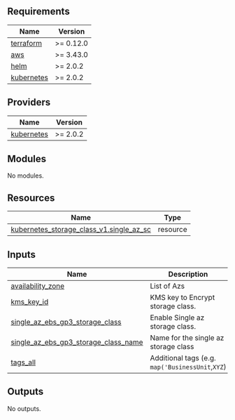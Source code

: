 <!-- BEGINNING OF PRE-COMMIT-TERRAFORM DOCS HOOK -->
## Requirements

| Name | Version |
|------|---------|
| <a name="requirement_terraform"></a> [terraform](#requirement\_terraform) | >= 0.12.0 |
| <a name="requirement_aws"></a> [aws](#requirement\_aws) | >= 3.43.0 |
| <a name="requirement_helm"></a> [helm](#requirement\_helm) | >= 2.0.2 |
| <a name="requirement_kubernetes"></a> [kubernetes](#requirement\_kubernetes) | >= 2.0.2 |

## Providers

| Name | Version |
|------|---------|
| <a name="provider_kubernetes"></a> [kubernetes](#provider\_kubernetes) | >= 2.0.2 |

## Modules

No modules.

## Resources

| Name | Type |
|------|------|
| [kubernetes_storage_class_v1.single_az_sc](https://registry.terraform.io/providers/hashicorp/kubernetes/latest/docs/resources/storage_class_v1) | resource |

## Inputs

| Name | Description | Type | Default | Required |
|------|-------------|------|---------|:--------:|
| <a name="input_availability_zone"></a> [availability\_zone](#input\_availability\_zone) | List of Azs | `any` | n/a | yes |
| <a name="input_kms_key_id"></a> [kms\_key\_id](#input\_kms\_key\_id) | KMS key to Encrypt storage class. | `string` | `""` | no |
| <a name="input_single_az_ebs_gp3_storage_class"></a> [single\_az\_ebs\_gp3\_storage\_class](#input\_single\_az\_ebs\_gp3\_storage\_class) | Enable Single az storage class. | `bool` | `false` | no |
| <a name="input_single_az_ebs_gp3_storage_class_name"></a> [single\_az\_ebs\_gp3\_storage\_class\_name](#input\_single\_az\_ebs\_gp3\_storage\_class\_name) | Name for the single az storage class | `string` | `""` | no |
| <a name="input_tags_all"></a> [tags\_all](#input\_tags\_all) | Additional tags (e.g. `map('BusinessUnit`,`XYZ`) | `map(string)` | `{}` | no |

## Outputs

No outputs.
<!-- END OF PRE-COMMIT-TERRAFORM DOCS HOOK -->
